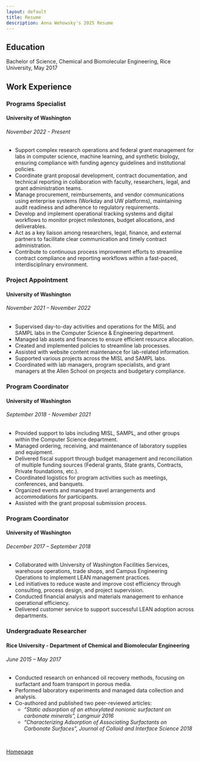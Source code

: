 ```yaml
---
layout: default
title: Resume
description: Anna Wehowsky's 2025 Resume
---
```

## Education
Bachelor of Science, Chemical and Biomolecular Engineering, Rice University, May 2017
## Work Experience
### Programs Specialist
#### University of Washington
###### November 2022 - Present
- Support complex research operations and federal grant management for labs in computer science, machine learning, and synthetic biology, ensuring compliance with funding agency guidelines and institutional policies.
- Coordinate grant proposal development, contract documentation, and technical reporting in collaboration with faculty, researchers, legal, and grant administration teams.
- Manage procurement, reimbursements, and vendor communications using enterprise systems (Workday and UW platforms), maintaining audit readiness and adherence to regulatory requirements.
- Develop and implement operational tracking systems and digital workflows to monitor project milestones, budget allocations, and deliverables.
- Act as a key liaison among researchers, legal, finance, and external partners to facilitate clear communication and timely contract administration.
- Contribute to continuous process improvement efforts to streamline contract compliance and reporting workflows within a fast-paced, interdisciplinary environment.

### Project Appointment
#### University of Washington
###### November 2021 – November 2022
- Supervised day-to-day activities and operations for the MISL and SAMPL labs in the Computer Science & Engineering department.
- Managed lab assets and finances to ensure efficient resource allocation.
- Created and implemented policies to streamline lab processes.
- Assisted with website content maintenance for lab-related information.
- Supported various projects across the MISL and SAMPL labs.
- Coordinated with lab managers, program specialists, and grant managers at the Allen School on projects and budgetary compliance.

### Program Coordinator
#### University of Washington
###### September 2018 - November 2021
- Provided support to labs including MISL, SAMPL, and other groups within the Computer Science department.
- Managed ordering, receiving, and maintenance of laboratory supplies and equipment.
- Delivered fiscal support through budget management and reconciliation of multiple funding sources (Federal grants, State grants, Contracts, Private foundations, etc.).
- Coordinated logistics for program activities such as meetings, conferences, and banquets.
- Organized events and managed travel arrangements and accommodations for participants.
- Assisted with the grant proposal submission process.

### Program Coordinator
#### University of Washington
###### December 2017 – September 2018
- Collaborated with University of Washington Facilities Services, warehouse operations, trade shops, and Campus Engineering Operations to implement LEAN management practices.
- Led initiatives to reduce waste and improve cost efficiency through consulting, process design, and project supervision.
- Conducted financial analysis and materials management to enhance operational efficiency.
- Delivered customer service to support successful LEAN adoption across departments.

### Undergraduate Researcher
#### Rice University - Department of Chemical and Biomolecular Engineering
###### June 2015 – May 2017	
- Conducted research on enhanced oil recovery methods, focusing on surfactant and foam transport in porous media.
- Performed laboratory experiments and managed data collection and analysis.
- Co-authored and published two peer-reviewed articles:
  - *“Static adsorption of an ethoxylated nonionic surfactant on carbonate minerals”, Langmuir 2016*
  - *“Characterizing Adsorption of Associating Surfactants on Carbonate Surfaces”, Journal of Colloid and Interface Science 2018*

<br>

[Homepage](../index.md)